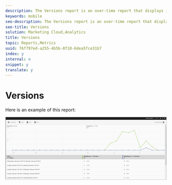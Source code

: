 ```yaml
---
description: The Versions report is an over-time report that displays information about the different versions of your app that are running on a users' device.
keywords: mobile
seo-description: The Versions report is an over-time report that displays information about the different versions of your app that are running on a users' device.
seo-title: Versions
solution: Marketing Cloud,Analytics
title: Versions
topic: Reports,Metrics
uuid: 76f797ed-a255-4b5b-8f10-6dea5fce31b7
index: y
internal: n
snippet: y
translate: y
---
```


# Versions

Here is an example of this report: 

![](assets/report_versions.png) 
